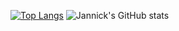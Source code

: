 [![Top Langs](https://github-readme-stats.vercel.app/api/top-langs/?username=Jannick05&theme=dark&layout=donut)](https://github.com/anuraghazra/github-readme-stats)
![Jannick's GitHub stats](https://github-readme-stats.vercel.app/api?username=Jannick05&theme=dark&show_icons=false)
